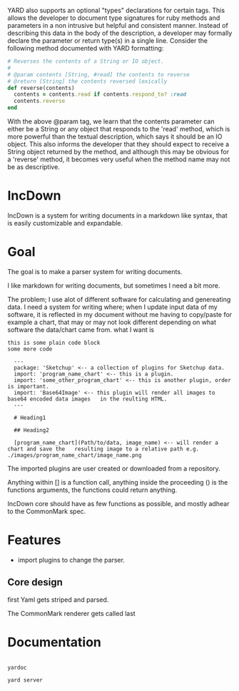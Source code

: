 
YARD also supports an optional "types" declarations for certain tags. This
allows the developer to document type signatures for ruby methods and parameters
in a non intrusive but helpful and consistent manner. Instead of describing this
data in the body of the description, a developer may formally declare the
parameter or return type(s) in a single line. Consider the following method
documented with YARD formatting:

```ruby
# Reverses the contents of a String or IO object.
#
# @param contents [String, #read] the contents to reverse
# @return [String] the contents reversed lexically
def reverse(contents)
  contents = contents.read if contents.respond_to? :read
  contents.reverse
end
```

With the above @param tag, we learn that the contents parameter can either be a
String or any object that responds to the 'read' method, which is more powerful
than the textual description, which says it should be an IO object. This also
informs the developer that they should expect to receive a String object
returned by the method, and although this may be obvious for a 'reverse' method,
it becomes very useful when the method name may not be as descriptive.



# IncDown
IncDown is a system for writing documents in a markdown like syntax, that is easily customizable and expandable.

# Goal

The goal is to make a parser system for writing documents.

I like markdown for writing documents, but sometimes I need a bit more.

The problem;
I use alot of different software for calculating and genereating data. I need a system for writing where; when I update input data of my software, it is reflected in my document without me having to copy/paste for example a chart, that may or may not look different depending on what software the data/chart came from.
what I want is


```plain
this is some plain code block
some more code

```


```plain
  ---
  package: 'Sketchup' <-- a collection of plugins for Sketchup data.
  import: 'program_name_chart' <-- this is a plugin.
  import: 'some_other_program_chart' <-- this is another plugin, order is important.
  import: 'Base64Image' <-- this plugin will render all images to base64 encoded data images   in the reulting HTML.
  ---
  
  # Heading1
  
  ## Heading2
  
  [program_name_chart](Path/to/data, image_name) <-- will render a chart and save the   resulting image to a relative path e.g. ./images/program_name_chart/image_name.png
```

The imported plugins are user created or downloaded from a repository.

Anything within [] is a function call, anything inside the proceeding () is the functions arguments, the functions could return anything.

IncDown core should have as few functions as possible, and mostly adhear to the CommonMark spec.



# Features

  - import plugins to change the parser.


## Core design

first Yaml gets striped and parsed.


The CommonMark renderer gets called last

# Documentation
```powershell

yardoc

yard server

```